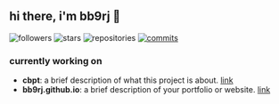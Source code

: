 ## hi there, i'm bb9rj 👋

![followers](https://img.shields.io/github/followers/bb9rj?style=social)
![stars](https://img.shields.io/github/stars/bb9rj?style=social)
![repositories](https://img.shields.io/badge/dynamic/json?color=blue&label=repos&query=$.public_repos&url=https://api.github.com/users/bb9rj)
[![commits](https://img.shields.io/badge/dynamic/json?color=green&label=commits&query=$.total&url=https://api.github.com/users/bb9rj/events)](https://img.shields.io/badge/what_the-sigma-blue)

### currently working on

- **cbpt**: a brief description of what this project is about. [link](https://github.com/bb9rj/cbpt)
- **bb9rj.github.io**: a brief description of your portfolio or website. [link](https://bb9rj.github.io)
